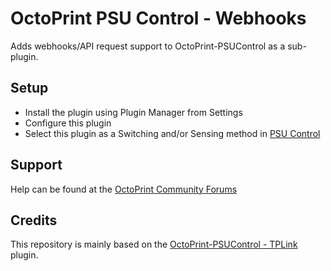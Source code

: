 # OctoPrint PSU Control - Webhooks
Adds webhooks/API request support to OctoPrint-PSUControl as a sub-plugin.

## Setup
- Install the plugin using Plugin Manager from Settings
- Configure this plugin
- Select this plugin as a Switching and/or Sensing method in [PSU Control](https://github.com/kantlivelong/OctoPrint-PSUControl)

## Support
Help can be found at the [OctoPrint Community Forums](https://community.octoprint.org)

## Credits
This repository is mainly based on the [OctoPrint-PSUControl - TPLink](https://github.com/kantlivelong/OctoPrint-PSUControl-TPLink) plugin.